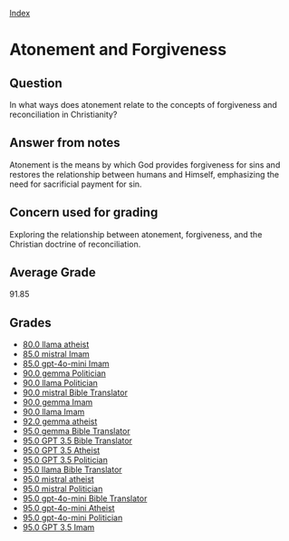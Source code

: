 
[Index](../index.md)
# Atonement and Forgiveness
## Question
In what ways does atonement relate to the concepts of forgiveness and reconciliation in Christianity?

## Answer from notes
Atonement is the means by which God provides forgiveness for sins and restores the relationship between humans and Himself, emphasizing the need for sacrificial payment for sin.

## Concern used for grading
Exploring the relationship between atonement, forgiveness, and the Christian doctrine of reconciliation.

## Average Grade
91.85

## Grades
 * [80.0 llama atheist](../answers/llama_atheist/Atonement_and_Forgiveness.md)
 * [85.0 mistral Imam](../answers/mistral_Imam/Atonement_and_Forgiveness.md)
 * [85.0 gpt-4o-mini Imam](../answers/gpt-4o-mini_Imam/Atonement_and_Forgiveness.md)
 * [90.0 gemma Politician](../answers/gemma_Politician/Atonement_and_Forgiveness.md)
 * [90.0 llama Politician](../answers/llama_Politician/Atonement_and_Forgiveness.md)
 * [90.0 mistral Bible Translator](../answers/mistral_Bible_Translator/Atonement_and_Forgiveness.md)
 * [90.0 gemma Imam](../answers/gemma_Imam/Atonement_and_Forgiveness.md)
 * [90.0 llama Imam](../answers/llama_Imam/Atonement_and_Forgiveness.md)
 * [92.0 gemma atheist](../answers/gemma_atheist/Atonement_and_Forgiveness.md)
 * [95.0 gemma Bible Translator](../answers/gemma_Bible_Translator/Atonement_and_Forgiveness.md)
 * [95.0 GPT 3.5 Bible Translator](../answers/GPT_3.5_Bible_Translator/Atonement_and_Forgiveness.md)
 * [95.0 GPT 3.5 Atheist](../answers/GPT_3.5_Atheist/Atonement_and_Forgiveness.md)
 * [95.0 GPT 3.5 Politician](../answers/GPT_3.5_Politician/Atonement_and_Forgiveness.md)
 * [95.0 llama Bible Translator](../answers/llama_Bible_Translator/Atonement_and_Forgiveness.md)
 * [95.0 mistral atheist](../answers/mistral_atheist/Atonement_and_Forgiveness.md)
 * [95.0 mistral Politician](../answers/mistral_Politician/Atonement_and_Forgiveness.md)
 * [95.0 gpt-4o-mini Bible Translator](../answers/gpt-4o-mini_Bible_Translator/Atonement_and_Forgiveness.md)
 * [95.0 gpt-4o-mini Atheist](../answers/gpt-4o-mini_Atheist/Atonement_and_Forgiveness.md)
 * [95.0 gpt-4o-mini Politician](../answers/gpt-4o-mini_Politician/Atonement_and_Forgiveness.md)
 * [95.0 GPT 3.5 Imam](../answers/GPT_3.5_Imam/Atonement_and_Forgiveness.md)
